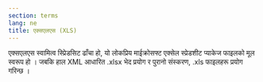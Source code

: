 ```yaml
---
section: terms
lang: ne
title: एक्सएलएस (XLS)
---
```


एक्सएलएस स्वामित्व स्प्रिेडसिट ढाँचा हो, यो लोकप्रिय माईक्रोसफ्ट एक्सेल स्प्रेडशीट प्याकेज फाइलको मूल स्वरूप हो । जबकि हाल XML आधारित .xlsx भेद प्रयोग र पुरानो संस्करण, .xls फाइलहरू प्रयोग गरिन्छ ।
